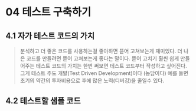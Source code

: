 # 04 테스트 구축하기

## 4.1 자가 테스트 코드의 가치
> 분석하고 더 좋은 코드를 사용하는걸 좋아하면 뜯어 고쳐보는게 재미있다.
> 더 나은 코드를 만들려면 뜯어 고쳐보는게 좋다는 말이다.
> 뜯어 고치기 훨씬 쉽게 만들어주는 테스트 코드의 가치는 한번 써보면 테스트 코드부터 작성하고 싶어진다.
> 그게 테스트 주도 개발(Test Driven Development)이다 (농담이다)
> 예를 들면 초기의 약간의 투자비용으로 후에 많은 노력(디버깅)을 줄일수 있다.

## 4.2 테스트할 샘플 코드
